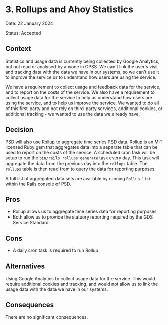 # 3. Rollups and Ahoy Statistics

Date: 22 January 2024

Status: Accepted

## Context

Statistics and usage data is currently being collected by Google Analytics, but not read or analysed by anyone in OPSS. We can't link the user's visit and tracking data with the data we have in our systems, so we can't use it to improve the service or to understand how users are using the service.

We have a requirement to collect usage and feedback data for the service, and to report on the costs of the service. We also have a requirement to collect usage data for the service to help us understand how users are using the service, and to help us improve the service. We wanted to do all of this first-party and not rely on third-party services, additional cookies, or additional tracking - we wanted to use the data we already have.

## Decision

PSD will also use [Rollup](https://github.com/ankane/rollup) to aggregate time series PSD data. Rollup is an MIT licensed Ruby gem that aggregates data into a separate table that can be used to report on the costs of the service. A scheduled cron task will be setup to run the `bin/rails rollups:generate` task every day. This task will aggregate the data from the previous day into the `rollups` table. The `rollups` table is then read from to query the data for reporting purposes.

A full list of aggregated data sets are available by running `Rollup.list` within the Rails console of PSD.

Pros
----
* Rollup allows us to aggregate time series data for reporting purposes
* Both allow us to provide the statuory reporting required by the GDS Service Standard

Cons
----
* A daily cron task is required to run Rollup

## Alternatives

Using Google Analytics to collect usage data for the service. This would require additional cookies and tracking, and would not allow us to link the usage data with the data we have in our systems.

## Consequences

There are no significant consequences.
